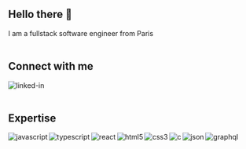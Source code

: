 ## Hello there 👋
I am a fullstack software engineer from Paris
<br>
<br>

## Connect with me
[<img align="left" alt="linked-in" src="https://img.shields.io/badge/linkedin-%230077B5.svg?&style=for-the-badge&logo=linkedin&logoColor=white" />](https://www.linkedin.com/in/etienne-fischer-b859b7179/)
<br>
<br>

## Expertise
<img align="left" alt="javascript" src="https://img.shields.io/badge/JavaScript-323330?style=for-the-badge&logo=javascript&logoColor=F7DF1E" />
<img align="left" alt="typescript" src="https://img.shields.io/badge/TypeScript-007ACC?style=for-the-badge&logo=typescript&logoColor=white" />
<img align="left" alt="react" src="https://img.shields.io/badge/react%20-%2320232a.svg?&style=for-the-badge&logo=react&logoColor=%2361DAFB" />
<img align="left" alt="html5" src="https://img.shields.io/badge/HTML5-E34F26?style=for-the-badge&logo=html5&logoColor=white" />
<img align="left" alt="css3" src="https://img.shields.io/badge/CSS3-1572B6?style=for-the-badge&logo=css3&logoColor=white" />
<img align="left" alt="c" src="https://img.shields.io/badge/C-00599C?style=for-the-badge&logo=c&logoColor=white" />
<img align="left" alt="json" src="https://img.shields.io/badge/json-5E5C5C?style=for-the-badge&logo=json&logoColor=white" />
<img align="left" alt="graphql" src="https://img.shields.io/badge/GraphQl-E10098?style=for-the-badge&logo=graphql&logoColor=white" />
<br>
<br>
